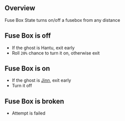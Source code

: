 ## Overview
Fuse Box State turns on/off a fusebox from any distance

## Fuse Box is off
- If the ghost is Hantu, exit early
- Roll `20%` chance to turn it on, otherwise exit

## Fuse Box is on
- If the ghost is [Jinn](/ghosts/Jinn.md), exit early
- Turn it off

## Fuse Box is broken
- Attempt is failed